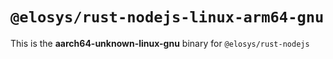 # `@elosys/rust-nodejs-linux-arm64-gnu`

This is the **aarch64-unknown-linux-gnu** binary for `@elosys/rust-nodejs`